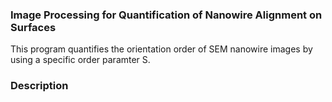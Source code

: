 ### Image Processing for Quantification of Nanowire Alignment on Surfaces

This program quantifies the orientation order of SEM nanowire images by using a 
specific order paramter S.

### Description
